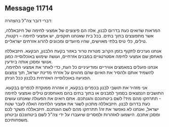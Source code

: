 ## Message 11714

דברי דובר צה"ל בהצהרה: 
 
המראות שרואים כעת בדרום לבנון, אלה הם פיצוצים של אמצעי לחימה של חיזבאללה, אשר מתפוצצים בתוך בתים. בכל בית שאנחנו תוקפים, יש אמצעי לחימה – רקטות, טילים, כלי טיס בלתי מאוישים, שהיו מיועדים ומכוונים להרוג אזרחים ישראליים. 
 
אנחנו נערכים לתקוף בזמן הקרוב מטרות טרור באזור בקעת הלבנון, הבקעא. 
חיזבאללה מאחסן שם אמצעי לחימה אסטרטגיים במבנים אזרחיים, ועושה שימוש באוכלוסייה כמגן אנושי ומסכן אותה ביודעין.  
אנחנו פועלים במאמצים אוויריים ומודיעיניים כל העת, כדי לאתר את  אמצעי הלחימה, להשמיד אותם ולהסיר את האיום שהם מהווים על אזרחי מדינת ישראל, תוך צמצום הפגיעה באוכלוסייה האזרחית בלבנון ככל הניתן. 
 
אני מזהיר את תושבי לבנון בכפרים בבקעא, זו אזהרה ממוקדת לכפרים בבקעא. התושבים הנמצאים בסמוך למבנים או בתוך בתים בהם מאוחסנים טילים ואמצעי לחימה - תתרחקו מהם מיד! לשם ביטחונכם והגנתכם. אתם רואים את הפעולה שאנחנו עושים כעת בדרום לבנון. חיזבאללה מתכוון לשגר את אמצעי הלחימה האלה לעבר שטח ישראל, ואנחנו לא נאפשר את זה! תתרחקו מהם לשם הגנתכם. חיזבאללה משקר לכם ומסכן אתכם. הישמעו לאזהרות ולמסרים שיועברו על ידי צה"ל לשם ביטחונכם וביטחון משפחותיכם.

